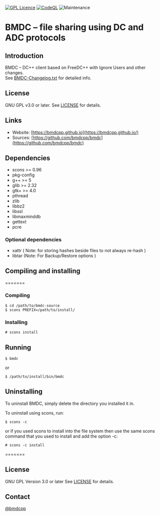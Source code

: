 [![GPL Licence](https://badges.frapsoft.com/os/gpl/gpl.png?v=103)](https://opensource.org/licenses/GPL-3.0/) 
[![CodeQL](https://github.com/bmdcpp/bmdc/actions/workflows/codeql.yml/badge.svg?branch=main)](https://github.com/bmdcpp/bmdc/actions/workflows/codeql.yml)
![Maintenance](https://img.shields.io/maintenance/yes/2025)

# BMDC &ndash; file sharing using DC and ADC protocols

## Introduction

BMDC &ndash; DC++ client based on FreeDC++ with Ignore Users and other changes.<br/>
See [BMDC-Changelog.txt](https://github.com/bmdcpp/bmdc/blob/main/BMDC-Changelog.txt) for detailed info.

## License

GNU GPL v3.0 or later. See [LICENSE](https://github.com/bmdcpp/bmdc/blob/main/LICENSE) for details.

## Links

- Website: [https://bmdcpp.github.io](https://bmdcpp.github.io/)
- Sources: [https://github.com/bmdcpp/bmdc](https://github.com/bmdcpp/bmdc)

## Dependencies

- scons >= 0.96
- pkg-config
- g++ >= 5
- glib >= 2.32
- gtk+ >= 4.0
- pthread
- zlib
- libbz2
- libssl
- libmaxminddb
- gettext
- pcre

### Optional dependencies

- xattr ( Note: for storing hashes beside files to not always re-hash )
- libtar (Note: For Backup/Restore options )
  
## Compiling and installing
=======

### Compiling

```
$ cd /path/to/bmdc-source
$ scons PREFIX=/path/to/install/
```

### Installing

```
# scons install
```

## Running
```
$ bmdc
```

or

```
$ /path/to/install/bin/bmdc
```

## Uninstalling

To uninstall BMDC, simply delete the directory you installed it in.

To uninstall using scons, run:

```
$ scons -c
```

or if you used scons to install into the file system then use the same scons command that you used to install and add the option -c:

```
# scons -c install
```

=======

## License

GNU GPL Version 3.0 or later
See [LICENSE](https://github.com/bmdcpp/bmdc/blob/main/LICENSE) for details.

## Contact
[@bmdcpp](https://www.github.com/@bmdcpp)

